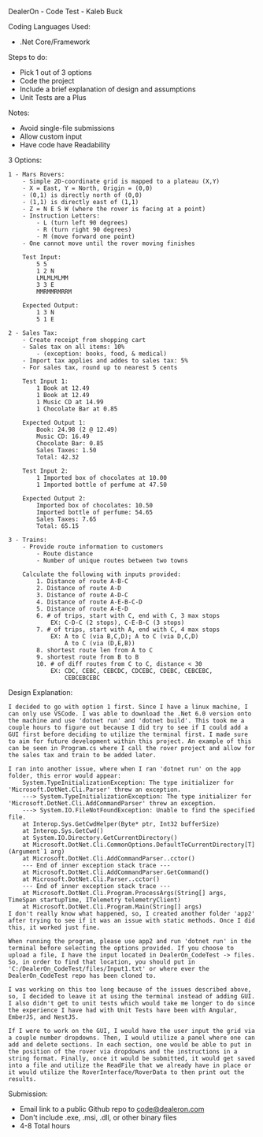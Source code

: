 DealerOn - Code Test - Kaleb Buck

Coding Languages Used:
 - .Net Core/Framework

Steps to do:
 - Pick 1 out of 3 options
 - Code the project
 - Include a brief explanation of design and assumptions
 - Unit Tests are a Plus

Notes:
 - Avoid single-file submissions
 - Allow custom input
 - Have code have Readability

3 Options:

    1 - Mars Rovers:
        - Simple 2D-coordinate grid is mapped to a plateau (X,Y)
        - X = East, Y = North, Origin = (0,0)
        - (0,1) is directly north of (0,0)
        - (1,1) is directly east of (1,1)
        - Z = N E S W (where the rover is facing at a point)
        - Instruction Letters: 
            - L (turn left 90 degrees)
            - R (turn right 90 degrees)
            - M (move forward one point)
        - One cannot move until the rover moving finishes
        
        Test Input:
            5 5
            1 2 N
            LMLMLMLMM
            3 3 E
            MMRMMRMRRM

        Expected Output:
            1 3 N
            5 1 E

    2 - Sales Tax:
        - Create receipt from shopping cart
        - Sales tax on all items: 10% 
            - (exception: books, food, & medical)
        - Import tax applies and addes to sales tax: 5%
        - For sales tax, round up to nearest 5 cents

        Test Input 1:
            1 Book at 12.49
            1 Book at 12.49
            1 Music CD at 14.99
            1 Chocolate Bar at 0.85

        Expected Output 1:
            Book: 24.98 (2 @ 12.49)
            Music CD: 16.49
            Chocolate Bar: 0.85
            Sales Taxes: 1.50
            Total: 42.32

        Test Input 2:
            1 Imported box of chocolates at 10.00
            1 Imported bottle of perfume at 47.50

        Expected Output 2:
            Imported box of chocolates: 10.50
            Imported bottle of perfume: 54.65
            Sales Taxes: 7.65
            Total: 65.15

    3 - Trains:
        - Provide route information to customers
            - Route distance
            - Number of unique routes between two towns

        Calculate the following with inputs provided:
            1. Distance of route A-B-C
            2. Distance of route A-D
            3. Distance of route A-D-C
            4. Distance of route A-E-B-C-D
            5. Distance of route A-E-D
            6. # of trips, start with C, end with C, 3 max stops
                EX: C-D-C (2 stops), C-E-B-C (3 stops)
            7. # of trips, start with A, end with C, 4 max stops
                EX: A to C (via B,C,D); A to C (via D,C,D)
                    A to C (via (D,E,B))
            8. shortest route len from A to C
            9. shortest route from B to B
            10. # of diff routes from C to C, distance < 30
                EX: CDC, CEBC, CEBCDC, CDCEBC, CDEBC, CEBCEBC,
                    CEBCEBCEBC

Design Explanation:
    
    I decided to go with option 1 first. Since I have a linux machine, I can only use VSCode. I was able to download the .Net 6.0 version onto the machine and use 'dotnet run' and 'dotnet build'. This took me a couple hours to figure out because I did try to see if I could add a GUI first before deciding to utilize the terminal first. I made sure to aim for future development within this project. An example of this can be seen in Program.cs where I call the rover project and allow for the sales tax and train to be added later.

    I ran into another issue, where when I ran 'dotnet run' on the app folder, this error would appear:
        System.TypeInitializationException: The type initializer for 'Microsoft.DotNet.Cli.Parser' threw an exception.
        ---> System.TypeInitializationException: The type initializer for 'Microsoft.DotNet.Cli.AddCommandParser' threw an exception.
        ---> System.IO.FileNotFoundException: Unable to find the specified file.
        at Interop.Sys.GetCwdHelper(Byte* ptr, Int32 bufferSize)
        at Interop.Sys.GetCwd()
        at System.IO.Directory.GetCurrentDirectory()
        at Microsoft.DotNet.Cli.CommonOptions.DefaultToCurrentDirectory[T](Argument`1 arg)
        at Microsoft.DotNet.Cli.AddCommandParser..cctor()
        --- End of inner exception stack trace ---
        at Microsoft.DotNet.Cli.AddCommandParser.GetCommand()
        at Microsoft.DotNet.Cli.Parser..cctor()
        --- End of inner exception stack trace ---
        at Microsoft.DotNet.Cli.Program.ProcessArgs(String[] args, TimeSpan startupTime, ITelemetry telemetryClient)
        at Microsoft.DotNet.Cli.Program.Main(String[] args)
    I don't really know what happened, so, I created another folder 'app2' after trying to see if it was an issue with static methods. Once I did this, it worked just fine.

    When running the program, please use app2 and run 'dotnet run' in the terminal before selecting the options provided. If you choose to upload a file, I have the input located in DealerOn_CodeTest -> files. So, in order to find that location, you should put in 'C:/DealerOn_CodeTest/files/Input1.txt' or where ever the DealerOn_CodeTest repo has been cloned to.

    I was working on this too long because of the issues described above, so, I decided to leave it at using the terminal instead of adding GUI. I also didn't get to unit tests which would take me longer to do since the experience I have had with Unit Tests have been with Angular, EmberJS, and NestJS.

    If I were to work on the GUI, I would have the user input the grid via a couple number dropdowns. Then, I would utilize a panel where one can add and delete sections. In each section, one would be able to put in the position of the rover via dropdowns and the instructions in a string format. Finally, once it would be submitted, it would get saved into a file and utilize the ReadFile that we already have in place or it would utilize the RoverInterface/RoverData to then print out the results.


Submission:
 - Email link to a public Github repo to code@dealeron.com
 - Don't include .exe, .msi, .dll, or other binary files
 - 4-8 Total hours 